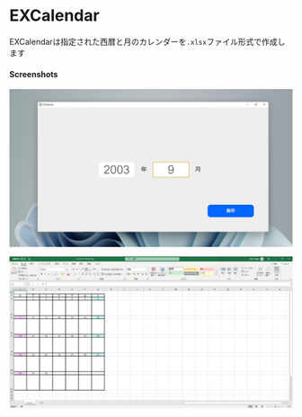 # EXCalendar



EXCalendarは指定された西暦と月のカレンダーを`.xlsx`ファイル形式で作成します

#### Screenshots

![My birth month](screenshots/screenshot1.jpg)

![](screenshots/screenshot2.jpg)

